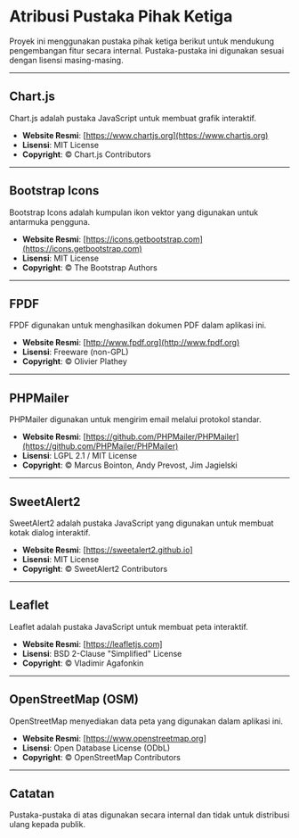 # Atribusi Pustaka Pihak Ketiga

Proyek ini menggunakan pustaka pihak ketiga berikut untuk mendukung pengembangan fitur secara internal. Pustaka-pustaka ini digunakan sesuai dengan lisensi masing-masing.

---

## Chart.js

Chart.js adalah pustaka JavaScript untuk membuat grafik interaktif.

- **Website Resmi**: [https://www.chartjs.org](https://www.chartjs.org)
- **Lisensi**: MIT License
- **Copyright**: © Chart.js Contributors

---

## Bootstrap Icons

Bootstrap Icons adalah kumpulan ikon vektor yang digunakan untuk antarmuka pengguna.

- **Website Resmi**: [https://icons.getbootstrap.com](https://icons.getbootstrap.com)
- **Lisensi**: MIT License
- **Copyright**: © The Bootstrap Authors

---

## FPDF

FPDF digunakan untuk menghasilkan dokumen PDF dalam aplikasi ini.

- **Website Resmi**: [http://www.fpdf.org](http://www.fpdf.org)
- **Lisensi**: Freeware (non-GPL)
- **Copyright**: © Olivier Plathey

---

## PHPMailer

PHPMailer digunakan untuk mengirim email melalui protokol standar.

- **Website Resmi**: [https://github.com/PHPMailer/PHPMailer](https://github.com/PHPMailer/PHPMailer)
- **Lisensi**: LGPL 2.1 / MIT License
- **Copyright**: © Marcus Bointon, Andy Prevost, Jim Jagielski

---

## SweetAlert2

SweetAlert2 adalah pustaka JavaScript yang digunakan untuk membuat kotak dialog interaktif.

- **Website Resmi**: [https://sweetalert2.github.io]
- **Lisensi**: MIT License
- **Copyright**: © SweetAlert2 Contributors

---

## Leaflet

Leaflet adalah pustaka JavaScript untuk membuat peta interaktif.

- **Website Resmi**: [https://leafletjs.com]
- **Lisensi**: BSD 2-Clause "Simplified" License
- **Copyright**: © Vladimir Agafonkin

---

## OpenStreetMap (OSM)

OpenStreetMap menyediakan data peta yang digunakan dalam aplikasi ini.

- **Website Resmi**: [https://www.openstreetmap.org]
- **Lisensi**: Open Database License (ODbL)
- **Copyright**: © OpenStreetMap Contributors

---

## Catatan

Pustaka-pustaka di atas digunakan secara internal dan tidak untuk distribusi ulang kepada publik.

